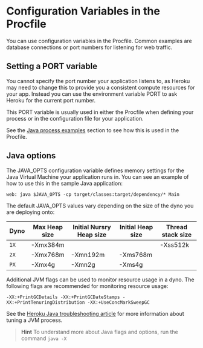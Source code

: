 # Configuration Variables in the Procfile 

  You can use configuration variables in the Procfile.  Common examples are database connections or port numbers for listening for web traffic. 


## Setting a PORT variable 

  You cannot specify the port number your application listens to, as Heroku may need to change this to provide you a consistent compute resources for your app.  Instead you can use the environment variable PORT to ask Heroku for the current port number.
  
  This PORT variable is usually used in either the Procfile when defining your process or in the configuration file for your application.
  
  See the [Java process examples](java-process-examples.html) section to see how this is used in the Procfile.

## Java options 

  The JAVA_OPTS configuration variable defines memory settings for the Java Virtual Machine your application runs in.  You can see an example of how to use this in the sample Java application:

    web: java $JAVA_OPTS -cp target/classes:target/dependency/* Main


  The default JAVA_OPTS values vary depending on the size of the dyno you are deploying onto:

| Dyno | Max Heap size | Initial Nursry Heap size | Initial Heap size | Thread stack size |
| -- | -- | -- | -- | -- |
| `1X` | -Xmx384m |          |          | -Xss512k |
| `2X` | -Xmx768m | -Xmn192m | -Xms768m |          |
| `PX` | -Xmx4g   | -Xmn2g   | -Xms4g   |          |

  Additional JVM flags can be used to monitor resource usage in a dyno. The following flags are recommended for monitoring resource usage:

    -XX:+PrintGCDetails -XX:+PrintGCDateStamps -XX:+PrintTenuringDistribution -XX:+UseConcMarkSweepGC

See the [Heroku Java troubleshooting article](https://devcenter.heroku.com/articles/java-memory-issues) for more information about tuning a JVM process.

> **Hint** To understand more about Java flags and options, run the command `java -X`

